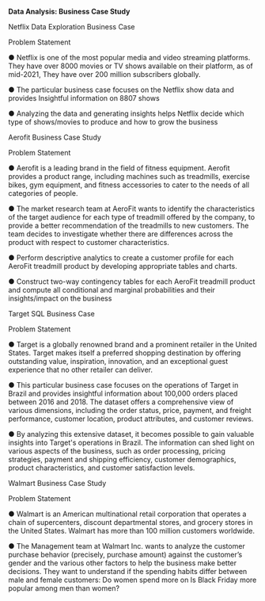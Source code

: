 **Data Analysis: Business Case Study**

Netflix Data Exploration Business Case

Problem Statement 

● Netflix is one of the most popular media and video streaming platforms. They
have over 8000 movies or TV shows available on their platform, as of mid-2021,
They have over 200 million subscribers globally.

● The particular business case focuses on the Netflix show data and provides
Insightful information on 8807 shows

● Analyzing the data and generating insights helps Netflix decide which type of
shows/movies to produce and how to grow the business


Aerofit Business Case Study

Problem Statement

● Aerofit is a leading brand in the field of fitness equipment. Aerofit provides a product
range, including machines such as treadmills, exercise bikes, gym equipment, and
fitness accessories to cater to the needs of all categories of people.

● The market research team at AeroFit wants to identify the characteristics of the target
audience for each type of treadmill offered by the company, to provide a better
recommendation of the treadmills to new customers. The team decides to investigate
whether there are differences across the product with respect to customer
characteristics.

● Perform descriptive analytics to create a customer profile for each AeroFit treadmill
product by developing appropriate tables and charts.

● Construct two-way contingency tables for each AeroFit treadmill product and compute
all conditional and marginal probabilities and their insights/impact on the business


Target SQL Business Case

Problem Statement

● Target is a globally renowned brand and a prominent retailer in the United States.
Target makes itself a preferred shopping destination by offering outstanding value,
inspiration, innovation, and an exceptional guest experience that no other retailer can
deliver.

● This particular business case focuses on the operations of Target in Brazil and provides
insightful information about 100,000 orders placed between 2016 and 2018. The
dataset offers a comprehensive view of various dimensions, including the order status,
price, payment, and freight performance, customer location, product attributes, and
customer reviews.

● By analyzing this extensive dataset, it becomes possible to gain valuable insights into
Target's operations in Brazil. The information can shed light on various aspects of the
business, such as order processing, pricing strategies, payment and shipping efficiency,
customer demographics, product characteristics, and customer satisfaction levels.


Walmart Business Case Study

Problem Statement

● Walmart is an American multinational retail corporation that operates a chain of
supercenters, discount departmental stores, and grocery stores in the United States.
Walmart has more than 100 million customers worldwide.

● The Management team at Walmart Inc. wants to analyze the customer purchase
behavior (precisely, purchase amount) against the customer’s gender and the various
other factors to help the business make better decisions. They want to understand if the
spending habits differ between male and female customers: Do women spend more on
Is Black Friday more popular among men than women?




